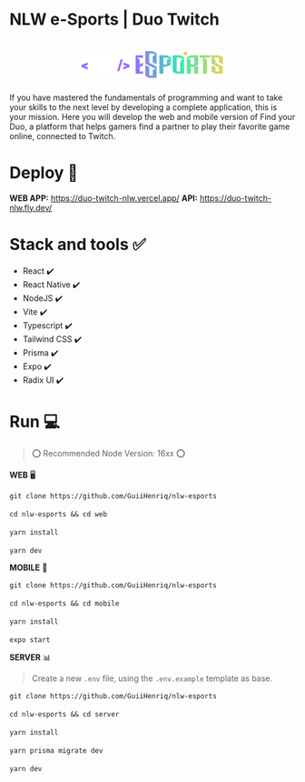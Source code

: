 # NLW e-Sports | Duo Twitch
<h1 align="center">
    <img alt="NLW eSports" title="#NLW eSports" src="./assets/nlw-esports-logo.svg" width="250px" />
</h1>
If you have mastered the fundamentals of programming and want to take your skills to the next level by developing a complete application, this is your mission. Here you will develop the web and mobile version of Find your Duo, a platform that helps gamers find a partner to play their favorite game online, connected to Twitch.

# Deploy :rocket:
**WEB APP:** https://duo-twitch-nlw.vercel.app/
**API:** https://duo-twitch-nlw.fly.dev/


# Stack and tools ✅ 

 - React :heavy_check_mark:
 - React Native :heavy_check_mark:
 - NodeJS :heavy_check_mark:
 - Vite :heavy_check_mark:
 - Typescript :heavy_check_mark:
 - Tailwind CSS :heavy_check_mark:
 - Prisma :heavy_check_mark:
 - Expo :heavy_check_mark:
 - Radix UI :heavy_check_mark:


# Run :computer:

> ⭕ Recommended Node Version: 16xx ⭕

**WEB** :desktop_computer:
   
    git clone https://github.com/GuiiHenriq/nlw-esports
    
    cd nlw-esports && cd web
    
    yarn install

    yarn dev

**MOBILE** :iphone:
   
    git clone https://github.com/GuiiHenriq/nlw-esports
    
    cd nlw-esports && cd mobile
    
    yarn install

    expo start

**SERVER** :bar_chart:

> Create a new `.env` file, using the `.env.example` template as base.
   
    git clone https://github.com/GuiiHenriq/nlw-esports
    
    cd nlw-esports && cd server
    
    yarn install
    
    yarn prisma migrate dev

    yarn dev
    